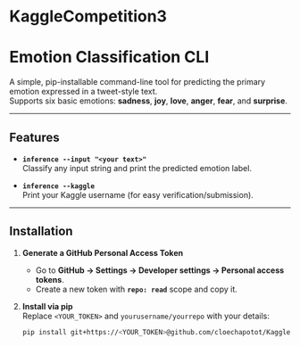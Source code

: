 # KaggleCompetition3

# Emotion Classification CLI

A simple, pip-installable command-line tool for predicting the primary emotion expressed in a tweet-style text.  
Supports six basic emotions: **sadness**, **joy**, **love**, **anger**, **fear**, and **surprise**.

---

## Features

- **`inference --input "<your text>"`**  
  Classify any input string and print the predicted emotion label.

- **`inference --kaggle`**  
  Print your Kaggle username (for easy verification/submission).

---

## Installation

1. **Generate a GitHub Personal Access Token**  
   - Go to **GitHub → Settings → Developer settings → Personal access tokens**.  
   - Create a new token with **`repo: read`** scope and copy it.

2. **Install via pip**  
   Replace `<YOUR_TOKEN>` and `yourusername/yourrepo` with your details:

   ```bash
   pip install git+https://<YOUR_TOKEN>@github.com/cloechapotot/KaggleCompetition3.git
